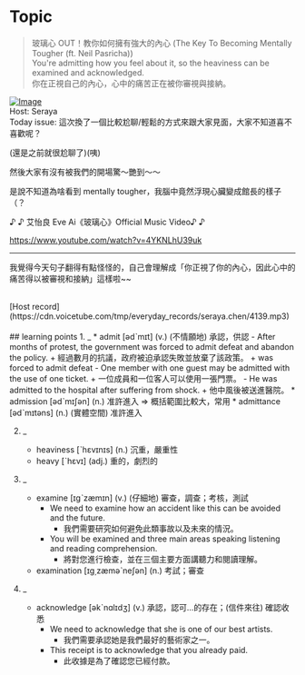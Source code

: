 # Topic

> 玻璃心 OUT！教你如何擁有強大的內心 (The Key To Becoming Mentally Tougher (ft. Neil Pasricha)) <br>
> You're admitting how you feel about it, so the heaviness can be examined and acknowledged. <br>
> 你在正視自己的內心，心中的痛苦正在被你審視與接納。 <br>

[![Image](https://cdn.voicetube.com/assets/thumbnails/NOudqGXKsG8.jpg)](https://www.youtube.com/embed/NOudqGXKsG8?rel=0&showinfo=0&cc_load_policy=0&controls=1&autoplay=1&iv_load_policy=3&playsinline=1&wmode=transparent&start=217&end=223&enablejsapi=1&origin=https://tw.voicetube.com&widgetid=1)<br>
Host: Seraya
<br>Today issue: 這次換了一個比較尬聊/輕鬆的方式來跟大家見面，大家不知道喜不喜歡呢？

(還是之前就很尬聊了)(咦)

然後大家有沒有被我們的開場驚～艷到～～

是說不知道為啥看到 mentally tougher，我腦中竟然浮現心臟變成館長的樣子（？

♪ ♪ 艾怡良 Eve Ai《玻璃心》Official Music Video♪ ♪

https://www.youtube.com/watch?v=4YKNLhU39uk

---

我覺得今天句子翻得有點怪怪的，自己會理解成「你正視了你的內心，因此心中的痛苦得以被審視和接納」這樣啦~~


<br>
[Host record](https://cdn.voicetube.com/tmp/everyday_records/seraya.chen/4139.mp3)
<br><br>
## learning points
1. _
	* admit  [ədˋmɪt] (v.) (不情願地) 承認，供認
		- After months of protest, the government was forced to admit defeat and abandon the policy.
			+ 經過數月的抗議，政府被迫承認失敗並放棄了該政策。
			+ was forced to admit defeat
		- One member with one guest may be admitted with the use of one ticket.
			+ 一位成員和一位客人可以使用一張門票。
		- He was admitted to the hospital after suffering from shock.
			+ 他中風後被送進醫院。
	* admission  [ədˋmɪʃən] (n.) 准許進入 => 概括範圍比較大，常用
	* admittance [ədˋmɪtəns] (n.) (實體空間) 准許進入

2. _
	* heaviness  [ˋhɛvɪnɪs] (n.) 沉重，嚴重性
	* heavy [ˋhɛvɪ] (adj.) 重的，劇烈的

3. _
	* examine  [ɪgˋzæmɪn] (v.) (仔細地) 審查，調查；考核，測試
		- We need to examine how an accident like this can be avoided and the future.
			+ 我們需要研究如何避免此類事故以及未來的情況。
		- You will be examined and three main areas speaking listening and reading comprehension.
			+ 將對您進行檢查，並在三個主要方面講聽力和閱讀理解。
	* examination [ɪg͵zæməˋneʃən] (n.) 考試；審查

4. _
	* acknowledge  [əkˋnɑlɪdʒ] (v.) 承認，認可…的存在；(信件來往) 確認收悉
		- We need to acknowledge that she is one of our best artists.
			+ 我們需要承認她是我們最好的藝術家之一。
		- This receipt is to acknowledge that you already paid.
			+ 此收據是為了確認您已經付款。
